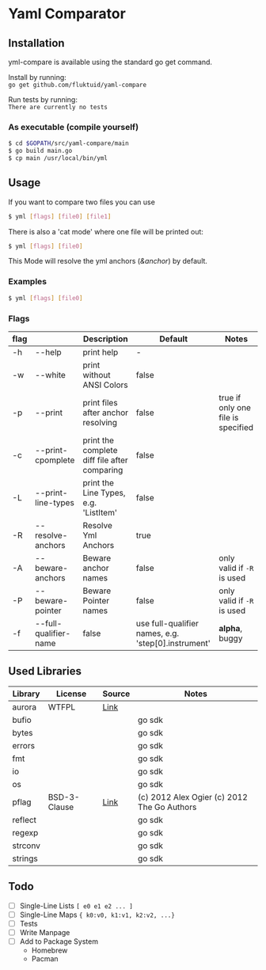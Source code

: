 # Yaml Comparator

## Installation

yml-compare is available using the standard go get command.

Install by running:\
`go get github.com/fluktuid/yaml-compare`

Run tests by running:\
`There are currently no tests`

### As executable (compile yourself)
``` bash
$ cd $GOPATH/src/yaml-compare/main
$ go build main.go
$ cp main /usr/local/bin/yml
```

## Usage

If you want to compare two files you can use
``` bash
$ yml [flags] [file0] [file1]
```

There is also a 'cat mode' where one file will be printed out:
``` bash
$ yml [flags] [file0]
```
This Mode will resolve the yml anchors (_&anchor_) by default.

### Examples

``` bash
$ yml [flags] [file0]
```

### Flags

| flag |  | Description | Default | Notes |
|---|---|---|---|---|
| -h | --help | print help | - |
| -w | --white | print without ANSI Colors | false |
| -p | --print | print files after anchor resolving | false | true if only one file is specified |
| -c | --print-cpomplete | print the complete diff file after comparing | false |
| -L | --print-line-types | print the Line Types, e.g. 'ListItem' | false |
| -R | --resolve-anchors | Resolve Yml Anchors| true |
| -A | --beware-anchors | Beware anchor names | false | only valid if `-R` is used |
| -P | --beware-pointer | Beware Pointer names | false | only valid if `-R` is used |
| -f | --full-qualifier-name  | false | use full-qualifier names, e.g. 'step[0].instrument' | **alpha**, buggy |

## Used Libraries
| Library | License | Source | Notes |
|---|---|---|---|
| aurora | WTFPL | [Link](https://github.com/logrusorgru/aurora) |   |
| bufio |  |  | go sdk |
| bytes |  |  | go sdk |
| errors |  |  | go sdk |
| fmt |  |  | go sdk |
| io |  |  | go sdk |
| os |  |  | go sdk |
| pflag | BSD-3-Clause | [Link](https://github.com/spf13/pflag/blob/master/LICENSE) |(c) 2012 Alex Ogier (c) 2012 The Go Authors |
| reflect |  |  | go sdk |
| regexp |  |  | go sdk |
| strconv |  |  | go sdk |
| strings |  |  | go sdk |

## Todo
- [ ] Single-Line Lists `[ e0 e1 e2 ... ]`
- [ ] Single-Line Maps `{ k0:v0, k1:v1, k2:v2, ...}`
- [ ] Tests
- [ ] Write Manpage
- [ ] Add to Package System
    - Homebrew
    - Pacman

